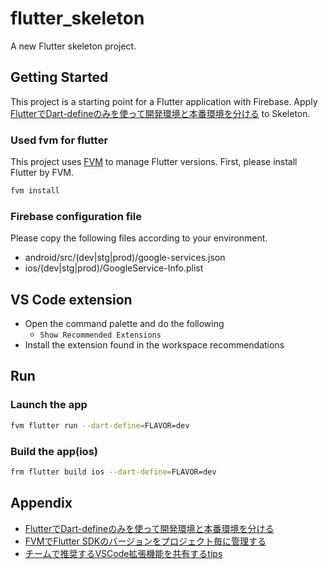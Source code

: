 # flutter_skeleton
A new Flutter skeleton project.

## Getting Started
This project is a starting point for a Flutter application with Firebase.
Apply [FlutterでDart-defineのみを使って開発環境と本番環境を分ける](https://zenn.dev/riscait/articles/separating-environments-in-flutter) to Skeleton.

### Used fvm for flutter
This project uses [FVM](https://fvm.app/) to manage Flutter versions.
First, please install Flutter by FVM.

```sh
fvm install
```

### Firebase configuration file
Please copy the following files according to your environment.
- android/src/(dev|stg|prod)/google-services.json
- ios/(dev|stg|prod)/GoogleService-Info.plist

## VS Code extension
- Open the command palette and do the following
  - `Show Recommended Extensions`
- Install the extension found in the workspace recommendations

## Run

### Launch the app
```sh
fvm flutter run --dart-define=FLAVOR=dev
```

### Build the app(ios)
```sh
frm flutter build ios --dart-define=FLAVOR=dev
```

## Appendix
- [FlutterでDart-defineのみを使って開発環境と本番環境を分ける](https://zenn.dev/riscait/articles/separating-environments-in-flutter)
- [FVMでFlutter SDKのバージョンをプロジェクト毎に管理する](https://zenn.dev/riscait/articles/flutter-version-management)
- [チームで推奨するVSCode拡張機能を共有するtips](https://future-architect.github.io/articles/20200828/)
